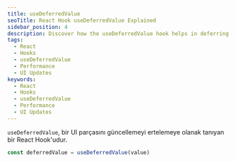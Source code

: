 ```yaml
---
title: useDeferredValue
seoTitle: React Hook useDeferredValue Explained
sidebar_position: 4
description: Discover how the useDeferredValue hook helps in deferring UI updates in React to improve performance and user experience.
tags: 
  - React
  - Hooks
  - useDeferredValue
  - Performance
  - UI Updates
keywords: 
  - React
  - Hooks
  - useDeferredValue
  - Performance
  - UI Updates
---
```

`useDeferredValue`, bir UI parçasını güncellemeyi ertelemeye olanak tanıyan bir React Hook'udur.

```js
const deferredValue = useDeferredValue(value)
```